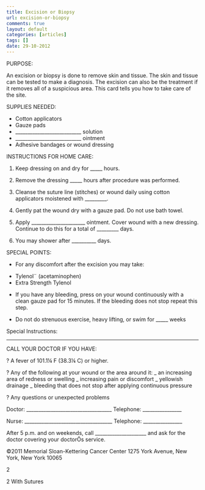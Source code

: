 ```yaml
---
title: Excision or Biopsy
url: excision-or-biopsy
comments: true
layout: default
categories: [articles]
tags: []
date: 29-10-2012
---
```

PURPOSE:

An excision or biopsy is done to remove skin and tissue. The skin and tissue can be tested to make a diagnosis. The excision can also be the treatment if it removes all of a suspicious area.  This card tells you how to take care of the site.

SUPPLIES NEEDED:

* Cotton applicators
* Gauze pads
* ___________________________ solution
* ___________________________ ointment 
* Adhesive bandages or wound dressing

INSTRUCTIONS FOR HOME CARE:

1.  Keep dressing on and dry for _____ hours.  

2. Remove the dressing _____ hours after procedure was performed.

3. Cleanse the suture line (stitches) or wound daily using cotton applicators moistened with _________.

4. Gently pat the wound dry with a gauze pad. Do not use bath towel.

5. Apply ______________________ ointment. Cover wound with a new dressing.  Continue to do this for a total of _________ days. 

6. You may shower after __________ days.


SPECIAL POINTS:
* For any discomfort after the excision you may take:
- Tylenol¨ (acetaminophen)
- Extra Strength Tylenol
* If you have any bleeding, press on your wound continuously with a clean gauze pad for 15 minutes. If the bleeding does not stop repeat this step.

*  Do not do strenuous exercise, heavy lifting, or swim for _____ weeks

Special Instructions:
_______________________________________________________________________________________________________________________________________________________________________________________________________________


CALL YOUR DOCTOR IF YOU HAVE:

?  A fever of 101.1¼ F (38.3¼ C) or higher. 

?  Any of the following at your wound or the area around it:
             _ an increasing area of redness or swelling
             _ increasing pain or discomfort
             _ yellowish drainage
             _ bleeding that does not stop after applying continuous pressure
          
? Any questions or unexpected problems

Doctor: ___________________________________ Telephone: ________________

Nurse: ____________________________________ Telephone: ________________



After 5 p.m. and on weekends, call _____________________ and ask for the doctor covering your doctorÕs service.


©2011 Memorial Sloan-Kettering Cancer Center
1275 York Avenue, New York, New York 10065

2


2
With Sutures

